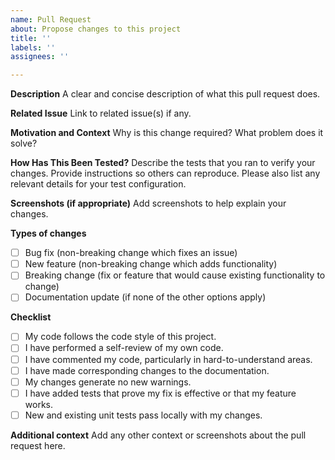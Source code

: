 ```yaml
---
name: Pull Request
about: Propose changes to this project
title: ''
labels: ''
assignees: ''

---
```


**Description**
A clear and concise description of what this pull request does.

**Related Issue**
Link to related issue(s) if any.

**Motivation and Context**
Why is this change required? What problem does it solve?

**How Has This Been Tested?**
Describe the tests that you ran to verify your changes. Provide instructions so others can reproduce. Please also list any relevant details for your test configuration.

**Screenshots (if appropriate)**
Add screenshots to help explain your changes.

**Types of changes**
- [ ] Bug fix (non-breaking change which fixes an issue)
- [ ] New feature (non-breaking change which adds functionality)
- [ ] Breaking change (fix or feature that would cause existing functionality to change)
- [ ] Documentation update (if none of the other options apply)

**Checklist**
- [ ] My code follows the code style of this project.
- [ ] I have performed a self-review of my own code.
- [ ] I have commented my code, particularly in hard-to-understand areas.
- [ ] I have made corresponding changes to the documentation.
- [ ] My changes generate no new warnings.
- [ ] I have added tests that prove my fix is effective or that my feature works.
- [ ] New and existing unit tests pass locally with my changes.

**Additional context**
Add any other context or screenshots about the pull request here.
